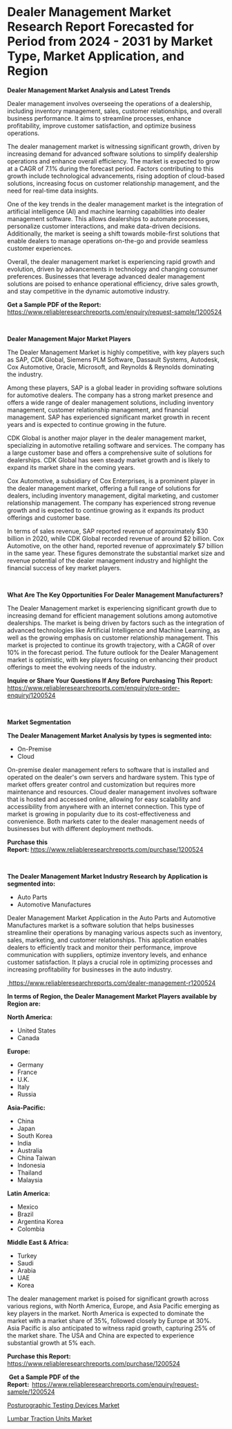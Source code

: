 <p><h1>Dealer Management Market Research Report Forecasted for Period from 2024 -  2031 by Market Type, Market Application, and Region</h1></p><p><strong>Dealer Management Market Analysis and Latest Trends</strong></p>
<p><p>Dealer management involves overseeing the operations of a dealership, including inventory management, sales, customer relationships, and overall business performance. It aims to streamline processes, enhance profitability, improve customer satisfaction, and optimize business operations.</p><p>The dealer management market is witnessing significant growth, driven by increasing demand for advanced software solutions to simplify dealership operations and enhance overall efficiency. The market is expected to grow at a CAGR of 7.1% during the forecast period. Factors contributing to this growth include technological advancements, rising adoption of cloud-based solutions, increasing focus on customer relationship management, and the need for real-time data insights.</p><p>One of the key trends in the dealer management market is the integration of artificial intelligence (AI) and machine learning capabilities into dealer management software. This allows dealerships to automate processes, personalize customer interactions, and make data-driven decisions. Additionally, the market is seeing a shift towards mobile-first solutions that enable dealers to manage operations on-the-go and provide seamless customer experiences.</p><p>Overall, the dealer management market is experiencing rapid growth and evolution, driven by advancements in technology and changing consumer preferences. Businesses that leverage advanced dealer management solutions are poised to enhance operational efficiency, drive sales growth, and stay competitive in the dynamic automotive industry.</p></p>
<p><strong>Get a Sample PDF of the Report:&nbsp;</strong> <a href="https://www.reliableresearchreports.com/enquiry/request-sample/1200524">https://www.reliableresearchreports.com/enquiry/request-sample/1200524</a></p>
<p>&nbsp;</p>
<p><strong>Dealer Management Major Market Players</strong></p>
<p><p>The Dealer Management Market is highly competitive, with key players such as SAP, CDK Global, Siemens PLM Software, Dassault Systems, Autodesk, Cox Automotive, Oracle, Microsoft, and Reynolds & Reynolds dominating the industry. </p><p>Among these players, SAP is a global leader in providing software solutions for automotive dealers. The company has a strong market presence and offers a wide range of dealer management solutions, including inventory management, customer relationship management, and financial management. SAP has experienced significant market growth in recent years and is expected to continue growing in the future.</p><p>CDK Global is another major player in the dealer management market, specializing in automotive retailing software and services. The company has a large customer base and offers a comprehensive suite of solutions for dealerships. CDK Global has seen steady market growth and is likely to expand its market share in the coming years.</p><p>Cox Automotive, a subsidiary of Cox Enterprises, is a prominent player in the dealer management market, offering a full range of solutions for dealers, including inventory management, digital marketing, and customer relationship management. The company has experienced strong revenue growth and is expected to continue growing as it expands its product offerings and customer base.</p><p>In terms of sales revenue, SAP reported revenue of approximately $30 billion in 2020, while CDK Global recorded revenue of around $2 billion. Cox Automotive, on the other hand, reported revenue of approximately $7 billion in the same year. These figures demonstrate the substantial market size and revenue potential of the dealer management industry and highlight the financial success of key market players.</p></p>
<p>&nbsp;</p>
<p><strong>What Are The Key Opportunities For Dealer Management Manufacturers?</strong></p>
<p><p>The Dealer Management market is experiencing significant growth due to increasing demand for efficient management solutions among automotive dealerships. The market is being driven by factors such as the integration of advanced technologies like Artificial Intelligence and Machine Learning, as well as the growing emphasis on customer relationship management. This market is projected to continue its growth trajectory, with a CAGR of over 10% in the forecast period. The future outlook for the Dealer Management market is optimistic, with key players focusing on enhancing their product offerings to meet the evolving needs of the industry.</p></p>
<p><strong>Inquire or Share Your Questions If Any Before Purchasing This Report:</strong> <a href="https://www.reliableresearchreports.com/enquiry/pre-order-enquiry/1200524">https://www.reliableresearchreports.com/enquiry/pre-order-enquiry/1200524</a></p>
<p>&nbsp;</p>
<p><strong>Market Segmentation</strong></p>
<p><strong>The Dealer Management Market Analysis by types is segmented into:</strong></p>
<p><ul><li>On-Premise</li><li>Cloud</li></ul></p>
<p><p>On-premise dealer management refers to software that is installed and operated on the dealer's own servers and hardware system. This type of market offers greater control and customization but requires more maintenance and resources. Cloud dealer management involves software that is hosted and accessed online, allowing for easy scalability and accessibility from anywhere with an internet connection. This type of market is growing in popularity due to its cost-effectiveness and convenience. Both markets cater to the dealer management needs of businesses but with different deployment methods.</p></p>
<p><strong>Purchase this Report:&nbsp;</strong><a href="https://www.reliableresearchreports.com/purchase/1200524">https://www.reliableresearchreports.com/purchase/1200524</a></p>
<p>&nbsp;</p>
<p><strong>The Dealer Management Market Industry Research by Application is segmented into:</strong></p>
<p><ul><li>Auto Parts</li><li>Automotive Manufactures</li></ul></p>
<p><p>Dealer Management Market Application in the Auto Parts and Automotive Manufactures market is a software solution that helps businesses streamline their operations by managing various aspects such as inventory, sales, marketing, and customer relationships. This application enables dealers to efficiently track and monitor their performance, improve communication with suppliers, optimize inventory levels, and enhance customer satisfaction. It plays a crucial role in optimizing processes and increasing profitability for businesses in the auto industry.</p></p>
<p><a href="https://www.reliableresearchreports.com/dealer-management-r1200524">&nbsp;https://www.reliableresearchreports.com/dealer-management-r1200524</a></p>
<p><strong>In terms of Region, the Dealer Management Market Players available by Region are:</strong></p>
<p>
    <p> <strong> North America: </strong>
        <ul>
            <li>United States</li>
            <li>Canada</li>
        </ul>
        </p> 
    <p> <strong> Europe: </strong>
        <ul>
            <li>Germany</li>
            <li>France</li>
            <li>U.K.</li>
            <li>Italy</li>
            <li>Russia</li>
        </ul>
        </p> 
    <p> <strong> Asia-Pacific: </strong>
        <ul>
            <li>China</li>
            <li>Japan</li>
            <li>South Korea</li>
            <li>India</li>
            <li>Australia</li>
            <li>China Taiwan</li>
            <li>Indonesia</li>
            <li>Thailand</li>
            <li>Malaysia</li>
        </ul>
        </p> 
    <p> <strong> Latin America: </strong>
        <ul>
            <li>Mexico</li>
            <li>Brazil</li>
            <li>Argentina Korea</li>
            <li>Colombia</li>
        </ul>
        </p> 
    <p> <strong> Middle East & Africa: </strong>
        <ul>
            <li>Turkey</li>
            <li>Saudi</li>
            <li>Arabia</li>
            <li>UAE</li>
            <li>Korea</li>
        </ul>
    </p>
    </p>
<p><p>The dealer management market is poised for significant growth across various regions, with North America, Europe, and Asia Pacific emerging as key players in the market. North America is expected to dominate the market with a market share of 35%, followed closely by Europe at 30%. Asia Pacific is also anticipated to witness rapid growth, capturing 25% of the market share. The USA and China are expected to experience substantial growth at 5% each.</p></p>
<p><strong>Purchase this Report: </strong><a href="https://www.reliableresearchreports.com/purchase/1200524">https://www.reliableresearchreports.com/purchase/1200524</a></p>
<p>&nbsp;<strong>Get a Sample PDF of the Report:&nbsp;&nbsp;</strong><a href="https://www.reliableresearchreports.com/enquiry/request-sample/1200524">https://www.reliableresearchreports.com/enquiry/request-sample/1200524</a></p>
<p><strong></strong></p>
<p><p><a href="https://view.publitas.com/reportprime-1/decoding-posturographic-testing-devices-market-metrics-market-share-trends-and-growth-patterns/">Posturographic Testing Devices Market</a></p><p><a href="https://view.publitas.com/reportprime-1/analyzing-lumbar-traction-units-market-global-industry-perspective-and-forecast-2024-to-2031/">Lumbar Traction Units Market</a></p></p>
